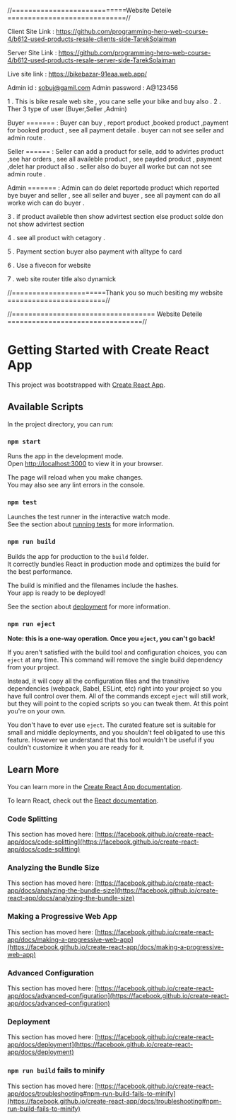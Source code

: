 //============================Website Deteile =============================//

Client Site Link : https://github.com/programming-hero-web-course-4/b612-used-products-resale-clients-side-TarekSolaiman

Server Site Link : https://github.com/programming-hero-web-course-4/b612-used-products-resale-server-side-TarekSolaiman

Live site link : https://bikebazar-91eaa.web.app/

Admin id : sobuj@gamil.com
Admin password : A@123456

1 . This is bike resale web site , you cane selle your bike and buy also .
2 . Ther 3 type of user (Buyer,Seller ,Admin)

Buyer ======= :
Buyer can buy , report product ,booked product ,payment for booked product ,
see all payment detaile . buyer can not see seller and admin route .

Seller ====== :
Seller can add a product for selle, add to advirtes product ,see har orders , see all availeble product , see payded product , payment ,delet har product allso .
seller also do buyer all worke but can not see admin route .

Admin ======= :
Admin can do delet reportede product which reported bye buyer and seller , see all seller and buyer , see all payment can do all worke wich can do buyer .

3 . if product availeble then show advirtest section else product solde don not show advirtest section

4 . see all product with cetagory .

5 . Payment section buyer also payment with alltype fo card

6 . Use a fivecon for website

7 . web site router title also dynamick

//=======================Thank you so much besiting my website ========================//

//=================================== Website Deteile =================================//

# Getting Started with Create React App

This project was bootstrapped with [Create React App](https://github.com/facebook/create-react-app).

## Available Scripts

In the project directory, you can run:

### `npm start`

Runs the app in the development mode.\
Open [http://localhost:3000](http://localhost:3000) to view it in your browser.

The page will reload when you make changes.\
You may also see any lint errors in the console.

### `npm test`

Launches the test runner in the interactive watch mode.\
See the section about [running tests](https://facebook.github.io/create-react-app/docs/running-tests) for more information.

### `npm run build`

Builds the app for production to the `build` folder.\
It correctly bundles React in production mode and optimizes the build for the best performance.

The build is minified and the filenames include the hashes.\
Your app is ready to be deployed!

See the section about [deployment](https://facebook.github.io/create-react-app/docs/deployment) for more information.

### `npm run eject`

**Note: this is a one-way operation. Once you `eject`, you can't go back!**

If you aren't satisfied with the build tool and configuration choices, you can `eject` at any time. This command will remove the single build dependency from your project.

Instead, it will copy all the configuration files and the transitive dependencies (webpack, Babel, ESLint, etc) right into your project so you have full control over them. All of the commands except `eject` will still work, but they will point to the copied scripts so you can tweak them. At this point you're on your own.

You don't have to ever use `eject`. The curated feature set is suitable for small and middle deployments, and you shouldn't feel obligated to use this feature. However we understand that this tool wouldn't be useful if you couldn't customize it when you are ready for it.

## Learn More

You can learn more in the [Create React App documentation](https://facebook.github.io/create-react-app/docs/getting-started).

To learn React, check out the [React documentation](https://reactjs.org/).

### Code Splitting

This section has moved here: [https://facebook.github.io/create-react-app/docs/code-splitting](https://facebook.github.io/create-react-app/docs/code-splitting)

### Analyzing the Bundle Size

This section has moved here: [https://facebook.github.io/create-react-app/docs/analyzing-the-bundle-size](https://facebook.github.io/create-react-app/docs/analyzing-the-bundle-size)

### Making a Progressive Web App

This section has moved here: [https://facebook.github.io/create-react-app/docs/making-a-progressive-web-app](https://facebook.github.io/create-react-app/docs/making-a-progressive-web-app)

### Advanced Configuration

This section has moved here: [https://facebook.github.io/create-react-app/docs/advanced-configuration](https://facebook.github.io/create-react-app/docs/advanced-configuration)

### Deployment

This section has moved here: [https://facebook.github.io/create-react-app/docs/deployment](https://facebook.github.io/create-react-app/docs/deployment)

### `npm run build` fails to minify

This section has moved here: [https://facebook.github.io/create-react-app/docs/troubleshooting#npm-run-build-fails-to-minify](https://facebook.github.io/create-react-app/docs/troubleshooting#npm-run-build-fails-to-minify)
